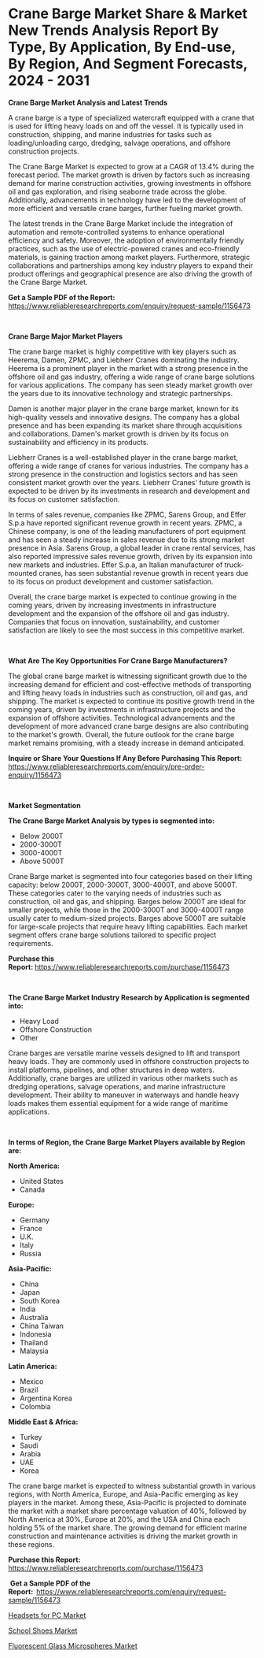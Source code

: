 <p><h1>Crane Barge Market Share & Market New Trends Analysis Report By Type, By Application, By End-use, By Region, And Segment Forecasts, 2024 - 2031</h1></p><p><strong>Crane Barge Market Analysis and Latest Trends</strong></p>
<p><p>A crane barge is a type of specialized watercraft equipped with a crane that is used for lifting heavy loads on and off the vessel. It is typically used in construction, shipping, and marine industries for tasks such as loading/unloading cargo, dredging, salvage operations, and offshore construction projects.</p><p>The Crane Barge Market is expected to grow at a CAGR of 13.4% during the forecast period. The market growth is driven by factors such as increasing demand for marine construction activities, growing investments in offshore oil and gas exploration, and rising seaborne trade across the globe. Additionally, advancements in technology have led to the development of more efficient and versatile crane barges, further fueling market growth.</p><p>The latest trends in the Crane Barge Market include the integration of automation and remote-controlled systems to enhance operational efficiency and safety. Moreover, the adoption of environmentally friendly practices, such as the use of electric-powered cranes and eco-friendly materials, is gaining traction among market players. Furthermore, strategic collaborations and partnerships among key industry players to expand their product offerings and geographical presence are also driving the growth of the Crane Barge Market.</p></p>
<p><strong>Get a Sample PDF of the Report:&nbsp;</strong> <a href="https://www.reliableresearchreports.com/enquiry/request-sample/1156473">https://www.reliableresearchreports.com/enquiry/request-sample/1156473</a></p>
<p>&nbsp;</p>
<p><strong>Crane Barge Major Market Players</strong></p>
<p><p>The crane barge market is highly competitive with key players such as Heerema, Damen, ZPMC, and Liebherr Cranes dominating the industry. Heerema is a prominent player in the market with a strong presence in the offshore oil and gas industry, offering a wide range of crane barge solutions for various applications. The company has seen steady market growth over the years due to its innovative technology and strategic partnerships.</p><p>Damen is another major player in the crane barge market, known for its high-quality vessels and innovative designs. The company has a global presence and has been expanding its market share through acquisitions and collaborations. Damen's market growth is driven by its focus on sustainability and efficiency in its products.</p><p>Liebherr Cranes is a well-established player in the crane barge market, offering a wide range of cranes for various industries. The company has a strong presence in the construction and logistics sectors and has seen consistent market growth over the years. Liebherr Cranes' future growth is expected to be driven by its investments in research and development and its focus on customer satisfaction.</p><p>In terms of sales revenue, companies like ZPMC, Sarens Group, and Effer S.p.a have reported significant revenue growth in recent years. ZPMC, a Chinese company, is one of the leading manufacturers of port equipment and has seen a steady increase in sales revenue due to its strong market presence in Asia. Sarens Group, a global leader in crane rental services, has also reported impressive sales revenue growth, driven by its expansion into new markets and industries. Effer S.p.a, an Italian manufacturer of truck-mounted cranes, has seen substantial revenue growth in recent years due to its focus on product development and customer satisfaction.</p><p>Overall, the crane barge market is expected to continue growing in the coming years, driven by increasing investments in infrastructure development and the expansion of the offshore oil and gas industry. Companies that focus on innovation, sustainability, and customer satisfaction are likely to see the most success in this competitive market.</p></p>
<p>&nbsp;</p>
<p><strong>What Are The Key Opportunities For Crane Barge Manufacturers?</strong></p>
<p><p>The global crane barge market is witnessing significant growth due to the increasing demand for efficient and cost-effective methods of transporting and lifting heavy loads in industries such as construction, oil and gas, and shipping. The market is expected to continue its positive growth trend in the coming years, driven by investments in infrastructure projects and the expansion of offshore activities. Technological advancements and the development of more advanced crane barge designs are also contributing to the market's growth. Overall, the future outlook for the crane barge market remains promising, with a steady increase in demand anticipated.</p></p>
<p><strong>Inquire or Share Your Questions If Any Before Purchasing This Report:</strong> <a href="https://www.reliableresearchreports.com/enquiry/pre-order-enquiry/1156473">https://www.reliableresearchreports.com/enquiry/pre-order-enquiry/1156473</a></p>
<p>&nbsp;</p>
<p><strong>Market Segmentation</strong></p>
<p><strong>The Crane Barge Market Analysis by types is segmented into:</strong></p>
<p><ul><li>Below 2000T</li><li>2000-3000T</li><li>3000-4000T</li><li>Above 5000T</li></ul></p>
<p><p>Crane Barge market is segmented into four categories based on their lifting capacity: below 2000T, 2000-3000T, 3000-4000T, and above 5000T. These categories cater to the varying needs of industries such as construction, oil and gas, and shipping. Barges below 2000T are ideal for smaller projects, while those in the 2000-3000T and 3000-4000T range usually cater to medium-sized projects. Barges above 5000T are suitable for large-scale projects that require heavy lifting capabilities. Each market segment offers crane barge solutions tailored to specific project requirements.</p></p>
<p><strong>Purchase this Report:&nbsp;</strong><a href="https://www.reliableresearchreports.com/purchase/1156473">https://www.reliableresearchreports.com/purchase/1156473</a></p>
<p>&nbsp;</p>
<p><strong>The Crane Barge Market Industry Research by Application is segmented into:</strong></p>
<p><ul><li>Heavy Load</li><li>Offshore Construction</li><li>Other</li></ul></p>
<p><p>Crane barges are versatile marine vessels designed to lift and transport heavy loads. They are commonly used in offshore construction projects to install platforms, pipelines, and other structures in deep waters. Additionally, crane barges are utilized in various other markets such as dredging operations, salvage operations, and marine infrastructure development. Their ability to maneuver in waterways and handle heavy loads makes them essential equipment for a wide range of maritime applications.</p></p>
<p>&nbsp;</p>
<p><strong>In terms of Region, the Crane Barge Market Players available by Region are:</strong></p>
<p>
    <p> <strong> North America: </strong>
        <ul>
            <li>United States</li>
            <li>Canada</li>
        </ul>
        </p> 
    <p> <strong> Europe: </strong>
        <ul>
            <li>Germany</li>
            <li>France</li>
            <li>U.K.</li>
            <li>Italy</li>
            <li>Russia</li>
        </ul>
        </p> 
    <p> <strong> Asia-Pacific: </strong>
        <ul>
            <li>China</li>
            <li>Japan</li>
            <li>South Korea</li>
            <li>India</li>
            <li>Australia</li>
            <li>China Taiwan</li>
            <li>Indonesia</li>
            <li>Thailand</li>
            <li>Malaysia</li>
        </ul>
        </p> 
    <p> <strong> Latin America: </strong>
        <ul>
            <li>Mexico</li>
            <li>Brazil</li>
            <li>Argentina Korea</li>
            <li>Colombia</li>
        </ul>
        </p> 
    <p> <strong> Middle East & Africa: </strong>
        <ul>
            <li>Turkey</li>
            <li>Saudi</li>
            <li>Arabia</li>
            <li>UAE</li>
            <li>Korea</li>
        </ul>
    </p>
    </p>
<p><p>The crane barge market is expected to witness substantial growth in various regions, with North America, Europe, and Asia-Pacific emerging as key players in the market. Among these, Asia-Pacific is projected to dominate the market with a market share percentage valuation of 40%, followed by North America at 30%, Europe at 20%, and the USA and China each holding 5% of the market share. The growing demand for efficient marine construction and maintenance activities is driving the market growth in these regions.</p></p>
<p><strong>Purchase this Report: </strong><a href="https://www.reliableresearchreports.com/purchase/1156473">https://www.reliableresearchreports.com/purchase/1156473</a></p>
<p>&nbsp;<strong>Get a Sample PDF of the Report:&nbsp;&nbsp;</strong><a href="https://www.reliableresearchreports.com/enquiry/request-sample/1156473">https://www.reliableresearchreports.com/enquiry/request-sample/1156473</a></p>
<p><strong></strong></p>
<p><p><a href="https://view.publitas.com/reportprime-1/headsets-for-pc-market-provides-a-comprehensive-analysis-including-a-macro-overview-of-the-market-as-well-as-micro-details-such-as-market-size-and-competitive-landscape/">Headsets for PC Market</a></p><p><a href="https://view.publitas.com/reportprime-1/school-shoes-market-size-and-growth-market-segmentation-regional-and-country-breakdowns-and-market-trends-for-period-from-2023-2030/">School Shoes Market</a></p><p><a href="https://view.publitas.com/reportprime-1/fluorescent-glass-microspheres-market-centers-on-aspects-such-as-market-growth-market-share-market-opportunity-and-projected-forecasts-spanning-from-2023-to-2030/">Fluorescent Glass Microspheres Market</a></p></p>